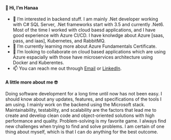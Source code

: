 #### 👋 Hi, I’m Hanaa 
- 👀 I’m interested in backend stuff. I am mainly .Net developer working with C# SQL Server, .Net frameworks start with 3.5 and currently .Net6.
    Most of the time I worked with cloud baesd applications, and I have good experience with Azure CI/CD.
    I have knolwdge about Azure [saas, pass, and iaas], Kubernetes, and RabbitMQ.
- 🌱 I’m currently learning more about Azure Fundamentals Certificate.
- 💞️ I’m looking to collaborate on cloud based applications which are using Azure espacially with those have microservices architecture using Docker and Kuberentes.
- 📫 You can reach me out through [Email](hana2jebril@gmail.com) or [LinkedIn](https://www.linkedin.com/in/hana2jebril/).

#### A little more about me :nerd_face:

Doing software development for a long time until now has not been easy. 
I should know about any updates, features, and specifications of the tools I am using. I mainly work on the backend using the Microsoft stack. 
Maintainability, testability, and scalability are the factors that lead me to create and develop clean code and object-oriented solutions with high performance and quality. 
Problem-solving is my favorite game. I always find new challenges when trying to find and solve problems. 
I am certain of one thing about myself, which is that I can do anything for the best outcome.
